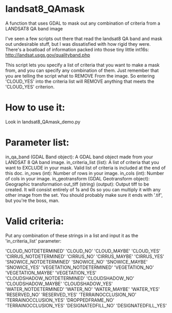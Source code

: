# landsat8_QAmask

A function that uses GDAL to mask out any combination of criteria from a LANDSAT8 QA band image

I've seen a few scripts out there that read the landsat8 QA band and mask out undesirable stuff,  but I was dissatisfied with how rigid they were.  There's a boatload of information packed into those tiny little int16s: http://landsat.usgs.gov/qualityband.php

This script lets you specify a list of criteria that you want to make a mask from, and you can specify any combination of them.  Just remember that you are telling the script what to REMOVE From the image.  So entering 'CLOUD_YES' into the criteria list will REMOVE anything that meets the 'CLOUD_YES' criterion.

# How to use it:

Look in landsat8_QAmask_demo.py

# Parameter list:

in_qa_band (GDAL Band object): A GDAL band object made from your LANDSAT 8 QA band image.
in_criteria_list (list): A list of criteria that you want to EXCLUDE in your mask.  Valid list of criteria is included at the end of this doc.
in_rows (int): Number of rows in your image.
in_cols (int): Number of cols in your image.
in_geotransform (GDAL Geotransform object): Geographic transformation
out_tiff (string) (output): Output tiff to be created.  It will consist entirely of 1s and 0s so you can multiply it with any other image from the set.  You should probably make sure it ends with '.tif', but you're the boss, man.

# Valid criteria:

Put any combination of these strings in a list and input it as the 'in_criteria_list' parameter:

'CLOUD_NOTDETERMINED'
'CLOUD_NO'
'CLOUD_MAYBE'
'CLOUD_YES'
'CIRRUS_NOTDETERMINED'
'CIRRUS_NO'
'CIRRUS_MAYBE'
'CIRRUS_YES'
'SNOWICE_NOTDETERMINED'
'SNOWICE_NO'
'SNOWICE_MAYBE'
'SNOWICE_YES'
'VEGETATION_NOTDETERMINED'
'VEGETATION_NO'
'VEGETATION_MAYBE'
'VEGETATION_YES'
'CLOUDSHADOW_NOTDETERMINED'
'CLOUDSHADOW_NO'
'CLOUDSHADOW_MAYBE'
'CLOUDSHADOW_YES'
'WATER_NOTDETERMINED'
'WATER_NO'
'WATER_MAYBE'
'WATER_YES'
'RESERVED_NO'
'RESERVED_YES'
'TERRAINOCCLUSION_NO'
'TERRAINOCCLUSION_YES'
'DROPPEDFRAME_NO'
'TERRAINOCCLUSION_YES'
'DESIGNATEDFILL_NO'
'DESIGNATEDFILL_YES'
